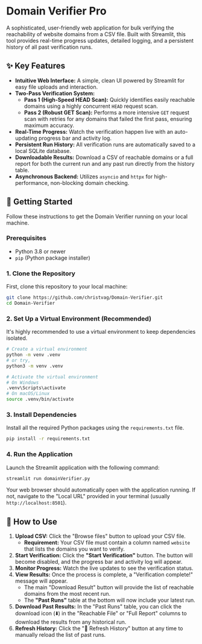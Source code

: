 # Domain Verifier Pro

A sophisticated, user-friendly web application for bulk verifying the reachability of website domains from a CSV file. Built with Streamlit, this tool provides real-time progress updates, detailed logging, and a persistent history of all past verification runs.

## ✨ Key Features

- **Intuitive Web Interface:** A simple, clean UI powered by Streamlit for easy file uploads and interaction.
- **Two-Pass Verification System:**
  - **Pass 1 (High-Speed HEAD Scan):** Quickly identifies easily reachable domains using a highly concurrent `HEAD` request scan.
  - **Pass 2 (Robust GET Scan):** Performs a more intensive `GET` request scan with retries for any domains that failed the first pass, ensuring maximum accuracy.
- **Real-Time Progress:** Watch the verification happen live with an auto-updating progress bar and activity log.
- **Persistent Run History:** All verification runs are automatically saved to a local SQLite database.
- **Downloadable Results:** Download a CSV of reachable domains or a full report for both the current run and any past run directly from the history table.
- **Asynchronous Backend:** Utilizes `asyncio` and `httpx` for high-performance, non-blocking domain checking.

## 🚀 Getting Started

Follow these instructions to get the Domain Verifier running on your local machine.

### Prerequisites

- Python 3.8 or newer
- `pip` (Python package installer)

### 1. Clone the Repository

First, clone this repository to your local machine:

```bash
git clone https://github.com/christvag/Domain-Verifier.git
cd Domain-Verifier
```

### 2. Set Up a Virtual Environment (Recommended)

It's highly recommended to use a virtual environment to keep dependencies isolated.

```bash
# Create a virtual environment
python -m venv .venv
# or try,
python3 -m venv .venv

# Activate the virtual environment
# On Windows
.venv\Scripts\activate
# On macOS/Linux
source .venv/bin/activate
```

### 3. Install Dependencies

Install all the required Python packages using the `requirements.txt` file.

```bash
pip install -r requirements.txt
```

### 4. Run the Application

Launch the Streamlit application with the following command:

```bash
streamlit run domainVerifier.py
```

Your web browser should automatically open with the application running. If not, navigate to the "Local URL" provided in your terminal (usually `http://localhost:8501`).

## 📖 How to Use

1.  **Upload CSV:** Click the "Browse files" button to upload your CSV file.
    - **Requirement:** Your CSV file must contain a column named `website` that lists the domains you want to verify.
2.  **Start Verification:** Click the **"Start Verification"** button. The button will become disabled, and the progress bar and activity log will appear.
3.  **Monitor Progress:** Watch the live updates to see the verification status.
4.  **View Results:** Once the process is complete, a "Verification complete!" message will appear.
    - The main "Download Result" button will provide the list of reachable domains from the most recent run.
    - The **"Past Runs"** table at the bottom will now include your latest run.
5.  **Download Past Results:** In the "Past Runs" table, you can click the download icon (⬇️) in the "Reachable File" or "Full Report" columns to download the results from any historical run.
6.  **Refresh History:** Click the "🔄 Refresh History" button at any time to manually reload the list of past runs.
